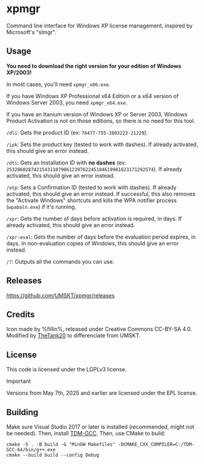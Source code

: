 # xpmgr
Command line interface for Windows XP license management, inspired by Microsoft's "slmgr".

## Usage
**You need to download the right version for your edition of Windows XP/2003!**

In most cases, you'll need `xpmgr_x86.exe`.

If you have Windows XP Professional x64 Edition or a x64 version of Windows Server 2003, you need `xpmgr_x64.exe`.

If you have an Itanium version of Windows XP or Server 2003, Windows Product Activation is not on those editions, so there is no need for this tool.

`/dli`: Gets the product ID (ex: `76477-755-3803223-21229`).

`/ipk`: Sets the product key (tested to work with dashes). If already activated, this should give an error instead.

`/dti`: Gets an Installation ID with **no dashes** (ex: `253286028742154311079061239762245184619981623171292574`). If already activated, this should give an error instead.

`/atp`: Sets a Confirmation ID (tested to work with dashes). If already activated, this should give an error instead. If successful, this also removes the "Activate Windows" shortcuts and kills the WPA notifier process (`wpabaln.exe`) if it's running.

`/xpr`: Gets the number of days before activation is required, in days. If already activated, this should give an error instead.

`/xpr-eval`: Gets the number of days before the evaluation period expires, in days. In non-evaluation copies of Windows, this should give an error instead.

`/?`: Outputs all the commands you can use.

## Releases
https://github.com/UMSKT/xpmgr/releases

## Credits
Icon made by %fillin%, released under Creative Commons CC-BY-SA 4.0. Modified by [TheTank20](https://github.com/thepwrtank18) to differenciate from UMSKT.

## License
This code is licensed under the LGPLv3 license.
> [!IMPORTANT]  
> Versions from May 7th, 2025 and earlier are licensed under the EPL license.

## Building
Make sure Visual Studio 2017 or later is installed (recommended, might not be needed). Then, install [TDM-GCC](https://jmeubank.github.io/tdm-gcc/about/). Then, use CMake to build:
```
cmake -S . -B build -G "MinGW Makefiles" -DCMAKE_CXX_COMPILER=C:/TDM-GCC-64/bin/g++.exe
cmake --build build --config Debug
```
